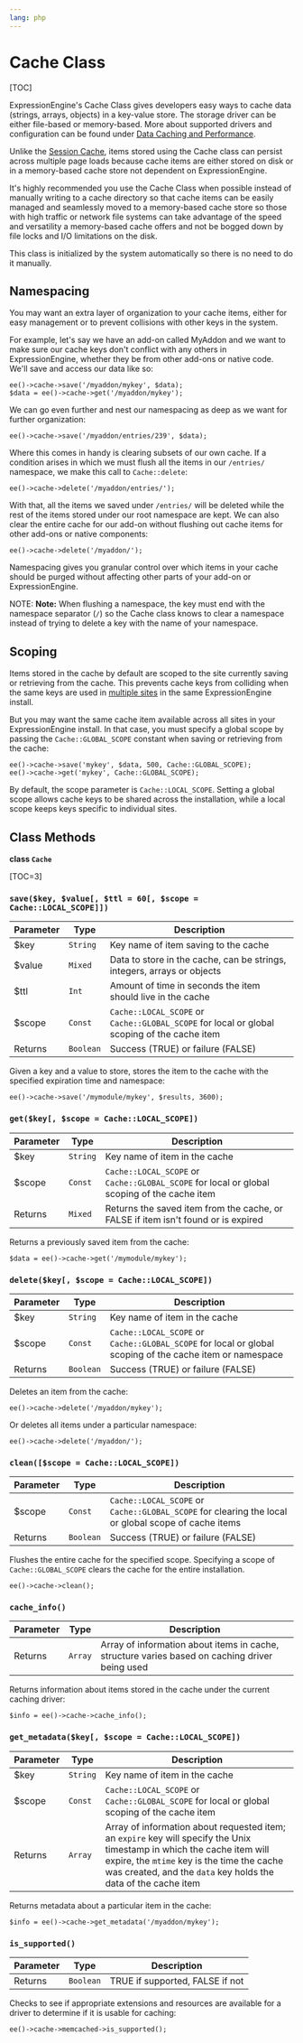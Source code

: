 ```yaml
---
lang: php
---
```


<!--
    This source file is part of the open source project
    ExpressionEngine User Guide (https://github.com/ExpressionEngine/ExpressionEngine-User-Guide)

    @link      https://expressionengine.com/
    @copyright Copyright (c) 2003-2020, Packet Tide, LLC (https://ellislab.com)
    @license   https://expressionengine.com/license Licensed under Apache License, Version 2.0
-->

# Cache Class

[TOC]

ExpressionEngine's Cache Class gives developers easy ways to cache data (strings, arrays, objects) in a key-value store. The storage driver can be either file-based or memory-based. More about supported drivers and configuration can be found under [Data Caching and Performance](optimization/caching.md#caching-drivers).

Unlike the [Session Cache](development/legacy/libraries/session.md#cache-access), items stored using the Cache class can persist across multiple page loads because cache items are either stored on disk or in a memory-based cache store not dependent on ExpressionEngine.

It's highly recommended you use the Cache Class when possible instead of manually writing to a cache directory so that cache items can be easily managed and seamlessly moved to a memory-based cache store so those with high traffic or network file systems can take advantage of the speed and versatility a memory-based cache offers and not be bogged down by file locks and I/O limitations on the disk.

This class is initialized by the system automatically so there is no need to do it manually.

## Namespacing

You may want an extra layer of organization to your cache items, either for easy management or to prevent collisions with other keys in the system.

For example, let's say we have an add-on called MyAddon and we want to make sure our cache keys don't conflict with any others in ExpressionEngine, whether they be from other add-ons or native code. We'll save and access our data like so:

    ee()->cache->save('/myaddon/mykey', $data);
    $data = ee()->cache->get('/myaddon/mykey');

We can go even further and nest our namespacing as deep as we want for further organization:

    ee()->cache->save('/myaddon/entries/239', $data);

Where this comes in handy is clearing subsets of our own cache. If a condition arises in which we must flush all the items in our `/entries/` namespace, we make this call to `Cache::delete`:

    ee()->cache->delete('/myaddon/entries/');

With that, all the items we saved under `/entries/` will be deleted while the rest of the items stored under our root namespace are kept. We can also clear the entire cache for our add-on without flushing out cache items for other add-ons or native components:

    ee()->cache->delete('/myaddon/');

Namespacing gives you granular control over which items in your cache should be purged without affecting other parts of your add-on or ExpressionEngine.

NOTE: **Note:** When flushing a namespace, the key must end with the namespace separator (`/`) so the Cache class knows to clear a namespace instead of trying to delete a key with the name of your namespace.

## Scoping

Items stored in the cache by default are scoped to the site currently saving or retrieving from the cache. This prevents cache keys from colliding when the same keys are used in [multiple sites](msm/overview.md) in the same ExpressionEngine install.

But you may want the same cache item available across all sites in your ExpressionEngine install. In that case, you must specify a global scope by passing the `Cache::GLOBAL_SCOPE` constant when saving or retrieving from the cache:

    ee()->cache->save('mykey', $data, 500, Cache::GLOBAL_SCOPE);
    ee()->cache->get('mykey', Cache::GLOBAL_SCOPE);

By default, the scope parameter is `Cache::LOCAL_SCOPE`. Setting a global scope allows cache keys to be shared across the installation, while a local scope keeps keys specific to individual sites.

## Class Methods

**class `Cache`**

[TOC=3]

### `save($key, $value[, $ttl = 60[, $scope = Cache::LOCAL_SCOPE]])`

| Parameter | Type      | Description                                                                                 |
| --------- | --------- | ------------------------------------------------------------------------------------------- |
| \$key     | `String`  | Key name of item saving to the cache                                                        |
| \$value   | `Mixed`   | Data to store in the cache, can be strings, integers, arrays or objects                     |
| \$ttl     | `Int`     | Amount of time in seconds the item should live in the cache                                 |
| \$scope   | `Const`   | `Cache::LOCAL_SCOPE` or `Cache::GLOBAL_SCOPE` for local or global scoping of the cache item |
| Returns   | `Boolean` | Success (TRUE) or failure (FALSE)                                                           |

Given a key and a value to store, stores the item to the cache with the specified expiration time and namespace:

    ee()->cache->save('/mymodule/mykey', $results, 3600);

### `get($key[, $scope = Cache::LOCAL_SCOPE])`

| Parameter | Type     | Description                                                                                 |
| --------- | -------- | ------------------------------------------------------------------------------------------- |
| \$key     | `String` | Key name of item in the cache                                                               |
| \$scope   | `Const`  | `Cache::LOCAL_SCOPE` or `Cache::GLOBAL_SCOPE` for local or global scoping of the cache item |
| Returns   | `Mixed`  | Returns the saved item from the cache, or FALSE if item isn't found or is expired           |

Returns a previously saved item from the cache:

    $data = ee()->cache->get('/mymodule/mykey');

### `delete($key[, $scope = Cache::LOCAL_SCOPE])`

| Parameter | Type      | Description                                                                                              |
| --------- | --------- | -------------------------------------------------------------------------------------------------------- |
| \$key     | `String`  | Key name of item in the cache                                                                            |
| \$scope   | `Const`   | `Cache::LOCAL_SCOPE` or `Cache::GLOBAL_SCOPE` for local or global scoping of the cache item or namespace |
| Returns   | `Boolean` | Success (TRUE) or failure (FALSE)                                                                        |

Deletes an item from the cache:

    ee()->cache->delete('/myaddon/mykey');

Or deletes all items under a particular namespace:

    ee()->cache->delete('/myaddon/');

### `clean([$scope = Cache::LOCAL_SCOPE])`

| Parameter | Type      | Description                                                                                         |
| --------- | --------- | --------------------------------------------------------------------------------------------------- |
| \$scope   | `Const`   | `Cache::LOCAL_SCOPE` or `Cache::GLOBAL_SCOPE` for clearing the local or global scope of cache items |
| Returns   | `Boolean` | Success (TRUE) or failure (FALSE)                                                                   |

Flushes the entire cache for the specified scope. Specifying a scope of `Cache::GLOBAL_SCOPE` clears the cache for the entire installation.

    ee()->cache->clean();

### `cache_info()`

| Parameter | Type    | Description                                                                                    |
| --------- | ------- | ---------------------------------------------------------------------------------------------- |
| Returns   | `Array` | Array of information about items in cache, structure varies based on caching driver being used |

Returns information about items stored in the cache under the current caching driver:

    $info = ee()->cache->cache_info();

### `get_metadata($key[, $scope = Cache::LOCAL_SCOPE])`

| Parameter | Type     | Description                                                                                                                                                                                                                            |
| --------- | -------- | -------------------------------------------------------------------------------------------------------------------------------------------------------------------------------------------------------------------------------------- |
| \$key     | `String` | Key name of item in the cache                                                                                                                                                                                                          |
| \$scope   | `Const`  | `Cache::LOCAL_SCOPE` or `Cache::GLOBAL_SCOPE` for local or global scoping of the cache item                                                                                                                                            |
| Returns   | `Array`  | Array of information about requested item; an `expire` key will specify the Unix timestamp in which the cache item will expire, the `mtime` key is the time the cache was created, and the `data` key holds the data of the cache item |

Returns metadata about a particular item in the cache:

    $info = ee()->cache->get_metadata('/myaddon/mykey');

### `is_supported()`

| Parameter | Type      | Description                     |
| --------- | --------- | ------------------------------- |
| Returns   | `Boolean` | TRUE if supported, FALSE if not |

Checks to see if appropriate extensions and resources are available for a driver to determine if it is usable for caching:

    ee()->cache->memcached->is_supported();
